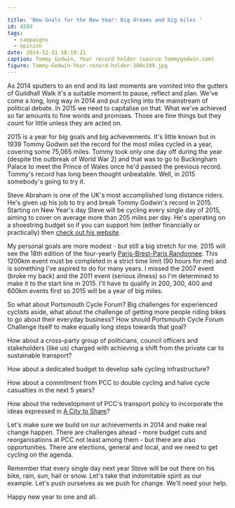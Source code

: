 ```yaml
---

title: 'New Goals for the New Year: Big dreams and big miles '
id: 4289
tags:
  - campaigns
  - opinion
date: 2014-12-31 18:19:21
caption: Tommy Godwin, Year record holder (source Tommygodwin.com)
figure: Tommy-Godwin-Year-record-holder-300x199.jpg
---
```



As 2014 sputters to an end and its last moments are vomited into the gutters of Guildhall Walk it's a suitable moment to pause, reflect and plan. We've come a long, long way in 2014 and put cycling into the mainstream of political debate. In 2015 we need to capitalise on that. What we've achieved so far amounts to fine words and promises. Those are fine things but they count for little unless they are acted on.

2015 is a year for big goals and big achievements. It's little known but in 1939 Tommy Godwin set the record for the most miles cycled in a year, covering some 75,065 miles. Tommy took only one day off during the year (despite the outbreak of World War 2) and that was to go to Buckingham Palace to meet the Prince of Wales once he'd passed the previous record. Tommy's record has long been thought unbeatable. Well, in 2015 somebody's going to try it.

Steve Abraham is one of the UK's most accomplished long distance riders. He's given up his job to try and break Tommy Godwin's record in 2015\. Starting on New Year's day Steve will be cycling every single day of 2015, aiming to cover on average more than 205 miles per day. He's operating on a shoestring budget so if you can support him (either financially or practically) then [check out his website](http://oneyeartimetrial.org.uk "One Year Time Trial").

My personal goals are more modest - but still a big stretch for me. 2015 will see the 18th edition of the four-yearly [Paris-Brest-Paris Randonnee](http://en.wikipedia.org/wiki/Paris–Brest–Paris "Paris-Brest-Paris"). This 1200km event must be completed in a strict time limit (90 hours for me) and is something I've aspired to do for many years. I missed the 2007 event (broke my back) and the 2011 event (serious illness) so I'm determined to make it to the start line in 2015\. I'll have to qualify in 200, 300, 400 and 600km events first so 2015 will be a year of big miles.

So what about Portsmouth Cycle Forum? Big challenges for experienced cyclists aside, what about the challenge of getting more people riding bikes to go about their everyday business? How should Portsmouth Cycle Forum Challenge itself to make equally long steps towards that goal?

How about a cross-party group of politicians, council officers and stakeholders (like us) charged with achieving a shift from the private car to sustainable transport?

How about a dedicated budget to develop safe cycling infrastructure?

How about a commitment from PCC to double cycling and halve cycle casualties in the next 5 years?

How about the redevelopment of PCC's transport policy to incorporate the ideas expressed in [A City to Share](http://acitytoshare.org/ "A City to Share")?

Let's make sure we build on our achievements in 2014 and make real change happen. There are challenges ahead - more budget cuts and reorganisations at PCC not least among them - but there are also opportunities. There are elections, general and local, and we need to get cycling on the agenda.

Remember that every single day next year Steve will be out there on his bike, rain, sun, hail or snow. Let's take that indomitable spirit as our example. Let's push ourselves as we push for change. We'll need your help.

Happy new year to one and all.
